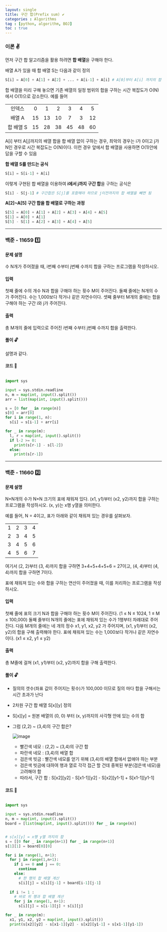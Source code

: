 ```yaml
---
layout: single
title: 구간 합(Prefix sum) ✔
categories : Algorithms
tag : [python, algorithm, BOJ]
toc : true
---
```


### 이론 ✌

먼저 구간 합 알고리즘을 활용 하려면 **합 배열**을 구해야 한다. 
 
배열 A가 있을 때 합 배열 S는 다음과 같이 정의 

```python
S[i] = A[0] + A[1] + A[2] + ... + A[i-1] + A[i] # A[0]부터 A[i] 까지의 합
```

합 배열을 미리 구해 놓으면 기존 배열의 일정 범위의 합을 구하는 시간 복잡도가 O(N) 에서 O(1)으로 감소한다. 예를 들어

<table class="table table-bordered" style="line-height:23.8px; width:400px">
	<tbody>
		<tr>
			<td style="text-align:center">인덱스</td>
			<td style="text-align:center">0</td>
			<td style="text-align:center">1</td>
			<td style="text-align:center">2</td>
      <td style="text-align:center">3</td>
      <td style="text-align:center">4</td>
      <td style="text-align:center">5</td>
		</tr>
		<tr>
			<td style="text-align:center">배열 A</td>
			<td style="text-align:center">15</td>
			<td style="text-align:center">13</td>
			<td style="text-align:center">10</td>
      <td style="text-align:center">7</td>
      <td style="text-align:center">3</td>
      <td style="text-align:center">12</td>
		</tr>
		<tr>
			<td style="text-align:center">합 배열 S</td>
			<td style="text-align:center">15</td>
			<td style="text-align:center">28</td>
			<td style="text-align:center">38</td>
      <td style="text-align:center">45</td>
      <td style="text-align:center">48</td>
      <td style="text-align:center">60</td>
		</tr>
	</tbody>
</table>

A[i] 부터 A[j]까지의 배열 합을 합 배열 없이 구하는 경우, 최악의 경우는 i가 0이고 j가 N인 경우로 시간 복잡도는 O(N)이다. 이런 경우 앞에서 합 배열을 사용하면 O(1)안에 답을 구할 수 있음

**합 배열 S를 만드는 공식**
```python
S[i] = S[i-1] + A[i]
```

이렇게 구현된 합 배열을 이용하여 **i에서 j까지 구간 합**을 구하는 공식은
```python
S[i] - S[j-1] # 구간합은 S[j]를 포함해야 하므로 j이전까지의 합 배열을 빼면 됨
```

**A[2]~A[5] 구간 합을 합 배열로 구하는 과정**

```python
S[5] = A[0] + A[1] + A[2] + A[3] + A[4] + A[5]
S[1] = A[0] + A[1]
S[5] - S[1] = A[2] + A[3] + A[4] + A[5]
```

<hr/>

### 백준 - 11659 1️⃣

#### 문제 설명

<p>수 N개가 주어졌을 때, i번째 수부터 j번째 수까지 합을 구하는 프로그램을 작성하시오.</p>

#### 입력

 <p>첫째 줄에 수의 개수 N과 합을 구해야 하는 횟수 M이 주어진다. 둘째 줄에는 N개의 수가 주어진다. 수는 1,000보다 작거나 같은 자연수이다. 셋째 줄부터 M개의 줄에는 합을 구해야 하는 구간 i와 j가 주어진다.</p>

#### 출력

 <p>총 M개의 줄에 입력으로 주어진 i번째 수부터 j번째 수까지 합을 출력한다.</p>

#### 풀이 🔓

설명과 같다.

#### 코드 📃

```python

import sys

input = sys.stdin.readline
n, m = map(int, input().split())
arr = list(map(int, input().split()))

s = [0 for _ in range(n)]
s[0] = arr[0]
for i in range(1, n):
  s[i] = s[i-1] + arr[i]

for _ in range(m):
  l, r = map(int, input().split())
  if l-2 >= 0:
    print(s[r-1] - s[l-2])
  else:
    print(s[r-1])

```

<hr/>

### 백준 - 11660 2️⃣

#### 문제 설명

<p>N×N개의 수가 N×N 크기의 표에 채워져 있다. (x1, y1)부터 (x2, y2)까지 합을 구하는 프로그램을 작성하시오. (x, y)는 x행 y열을 의미한다.</p>

<p>예를 들어, N = 4이고, 표가 아래와 같이 채워져 있는 경우를 살펴보자.</p>

<table class="table table-bordered" style="line-height:20.8px; width:158px">
	<tbody>
		<tr>
			<td style="text-align:center">1</td>
			<td style="text-align:center">2</td>
			<td style="text-align:center">3</td>
			<td style="text-align:center">4</td>
		</tr>
		<tr>
			<td style="text-align:center">2</td>
			<td style="text-align:center">3</td>
			<td style="text-align:center">4</td>
			<td style="text-align:center">5</td>
		</tr>
		<tr>
			<td style="text-align:center">3</td>
			<td style="text-align:center">4</td>
			<td style="text-align:center">5</td>
			<td style="text-align:center">6</td>
		</tr>
		<tr>
			<td style="text-align:center">4</td>
			<td style="text-align:center">5</td>
			<td style="text-align:center">6</td>
			<td style="text-align:center">7</td>
		</tr>
	</tbody>
</table>

<p>여기서 (2, 2)부터 (3, 4)까지 합을 구하면 3+4+5+4+5+6 = 27이고, (4, 4)부터 (4, 4)까지 합을 구하면 7이다.</p>

<p>표에 채워져 있는 수와 합을 구하는 연산이 주어졌을 때, 이를 처리하는 프로그램을 작성하시오.</p>

#### 입력 

 <p>첫째 줄에 표의 크기 N과 합을 구해야 하는 횟수 M이 주어진다. (1 ≤ N ≤ 1024, 1 ≤ M ≤ 100,000) 둘째 줄부터 N개의 줄에는 표에 채워져 있는 수가 1행부터 차례대로 주어진다. 다음 M개의 줄에는 네 개의 정수 x1, y1, x2, y2 가 주어지며, (x1, y1)부터 (x2, y2)의 합을 구해 출력해야 한다. 표에 채워져 있는 수는 1,000보다 작거나 같은 자연수이다. (x1 ≤ x2, y1 ≤ y2)</p>

#### 출력 

 <p>총 M줄에 걸쳐 (x1, y1)부터 (x2, y2)까지 합을 구해 출력한다.</p>

#### 풀이 🔓

- 질의의 갯수(좌표 값이 주어지는 횟수)가 100,000 이므로 질의 마다 합을 구해서는 시간 초과가 난다
- 2차원 구간 합 배열 S[x][y] 정의 
- S[x][y] = 원본 배열의 (0, 0) 부터 (x, y)까지의 사각형 안에 있는 수의 합
- 그럼 (2,2) ~ (3,4)의 구간 합은?

  ![image](https://user-images.githubusercontent.com/87630540/180202618-38502a72-1678-4326-a9a5-56c28938f52d.png)

  - 빨간색 네모 : (2,2) ~ (3,4)의 구간 합
  - 파란색 네모 : (3,4)의 배열 합
  - 검은색 빗금 : 빨간색 네모를 얻기 위해 (3,4)의 배열 합에서 없애야 하는 부분
  - 검은색 빗금에 대하여 행과 열로 각각 접근 할 건데 중복된 부분(검은색 네모)을 고려해야 함
  - 따라서, 구간 합 : S[x2][y2] - S[x1-1][y2] - S[x2][y1-1] + S[x1-1][y1-1]


#### 코드 📃

```python

import sys

input = sys.stdin.readline
n, m = map(int, input().split())
board = [list(map(int, input().split())) for _ in range(n)]


# s[x][y] = x행 y열 까지의 합
s = [[0 for _ in range(n+1)] for _ in range(n+1)]
s[1][1] = board[0][0]

for i in range(1, n+1):
  for j in range(1,n+1):
    if i == 0 and j == 0:
      continue
    else:
      # 한 행의 합 배열 계산
      s[i][j] = s[i][j-1] + board[i-1][j-1]
  
  if i != 1 :
    # 바로 위 행과 합 배열 계산
    for j in range(1, n+1):
      s[i][j] = s[i-1][j] + s[i][j]

for _ in range(m):
  x1, y1, x2, y2 = map(int, input().split())
  print(s[x2][y2] - s[x1-1][y2] - s[x2][y1-1] + s[x1-1][y1-1])

```

